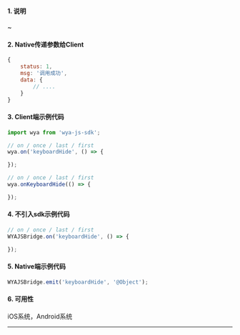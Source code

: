 #### 1. 说明

~

#### 2. Native传递参数给Client

```javascript
{
	status: 1,
	msg: '调用成功',
	data: {
		// ....
	}
}
```

#### 3. Client端示例代码

```javascript
import wya from 'wya-js-sdk';

// on / once / last / first
wya.on('keyboardHide', () => {

});

// on / once / last / first
wya.onKeyboardHide(() => {

});
```

#### 4. 不引入sdk示例代码

```javascript
// on / once / last / first
WYAJSBridge.on('keyboardHide', () => {

});
```

#### 5. Native端示例代码

```javascript
WYAJSBridge.emit('keyboardHide', '@Object');
```

#### 6. 可用性

iOS系统，Android系统

---------

